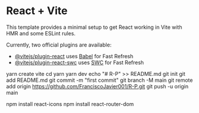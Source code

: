 # React + Vite

This template provides a minimal setup to get React working in Vite with HMR and some ESLint rules.

Currently, two official plugins are available:

- [@vitejs/plugin-react](https://github.com/vitejs/vite-plugin-react/blob/main/packages/plugin-react/README.md) uses [Babel](https://babeljs.io/) for Fast Refresh
- [@vitejs/plugin-react-swc](https://github.com/vitejs/vite-plugin-react-swc) uses [SWC](https://swc.rs/) for Fast Refresh

yarn create vite
cd <tab>
yarn
yarn dev
echo "# R-P" >> README.md
git init
git add README.md
git commit -m "first commit"
git branch -M main
git remote add origin https://github.com/FranciscoJavier001/R-P.git
git push -u origin main

npm install react-icons
npm install react-router-dom